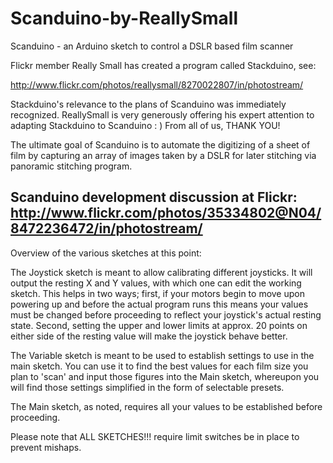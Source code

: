 Scanduino-by-ReallySmall
========================

Scanduino -  an Arduino sketch to control a DSLR based film scanner

Flickr member Really Small has created a program called Stackduino, see: 

http://www.flickr.com/photos/reallysmall/8270022807/in/photostream/ 

Stackduino's relevance to the plans of Scanduino was immediately recognized. 
ReallySmall is very generously offering his expert attention to adapting 
Stackduino to Scanduino : ) From all of us, THANK YOU! 

The ultimate goal of Scanduino is to automate the digitizing of a sheet of film
by capturing an array of images taken by a DSLR for later stitching 
via panoramic stitching program.

Scanduino development discussion at Flickr:
http://www.flickr.com/photos/35334802@N04/8472236472/in/photostream/
--------------------------------------------

Overview of the various sketches at this point:

The Joystick sketch is meant to allow calibrating different joysticks. It will output the resting X and Y values,
with which one can edit the working sketch. This helps in two ways; first, if your motors begin to move upon powering 
up and before the actual program runs this means your values must be changed before proceeding to reflect your joystick's
actual resting state. Second, setting the upper and lower limits at approx. 20 points on either side of the resting value
will make the joystick behave better.

The Variable sketch is meant to be used to establish settings to use in the main sketch. You can use it to find the best
values for each film size you plan to 'scan' and input those figures into the Main sketch, whereupon you will find those
settings simplified in the form of selectable presets.

The Main sketch, as noted, requires all your values to be established before proceeding.

Please note that ALL SKETCHES!!! require limit switches be in place to prevent mishaps.
